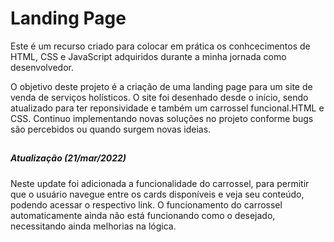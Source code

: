 # Landing Page

Este é um recurso criado para colocar em prática os conhcecimentos de HTML, CSS e JavaScript adquiridos durante a minha jornada como desenvolvedor.

O objetivo deste projeto é a criação de uma landing page para um site de venda de serviços holísticos. O site foi desenhado desde o início, sendo atualizado para ter reponsividade e também um carrossel funcional.HTML e CSS. Continuo implementando novas soluções no projeto conforme bugs são percebidos ou quando surgem novas ideias.

##

##### Atualização (21/mar/2022)

Neste update foi adicionada a funcionalidade do carrossel, para permitir que o usuário navegue entre os cards disponíveis e veja seu conteúdo, podendo acessar o respectivo link. O funcionamento do carrossel automaticamente ainda não está funcionando como o desejado, necessitando ainda melhorias na lógica.
